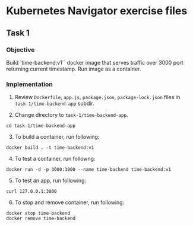 # Kubernetes Navigator exercise files

## Task 1

### Objective

Build `time-backend:v1`` docker image that serves traffic over 3000 port returning current timestamp. Run image as a container.

### Implementation

1. Review `Dockerfile`, `app.js`, `package.json`, `package-lock.json` files in `task-1/time-backend-app` subdir.

2. Change directory to `task-1/time-backend-app`.
```
cd task-1/time-backend-app
```

3. To build a container, run following:
```
docker build . -t time-backend:v1
```

4. To test a container, run followng:
```
docker run -d -p 3000:3000 --name time-backend time-backend:v1
```

5. To test an app, run following:
```
curl 127.0.0.1:3000
```

6. To stop and remove container, run following:
```
docker stop time-backend
docker remove time-backend
```
